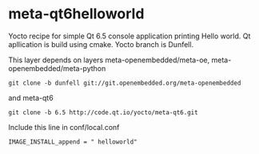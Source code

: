 # meta-qt6helloworld

Yocto recipe for simple Qt 6.5 console application printing Hello world. Qt apllication is build using cmake. Yocto branch is Dunfell.

This layer depends on layers meta-openembedded/meta-oe, meta-openembedded/meta-python

`git clone -b dunfell git://git.openembedded.org/meta-openembedded`
 
and meta-qt6

`git clone -b 6.5 http://code.qt.io/yocto/meta-qt6.git`

Include this line in conf/local.conf

`IMAGE_INSTALL_append = " helloworld"`

